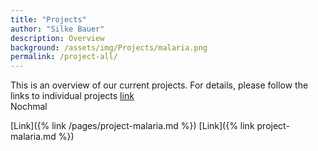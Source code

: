 ```yaml
---
title: "Projects"
author: "Silke Bauer"
description: Overview
background: /assets/img/Projects/malaria.png
permalink: /project-all/
---
```


This is an overview of our current projects. For details, please follow the links to individual projects
[link](/pages/project-malaria)  
Nochmal

[Link]({% link /pages/project-malaria.md %})
[Link]({% link project-malaria.md %})
